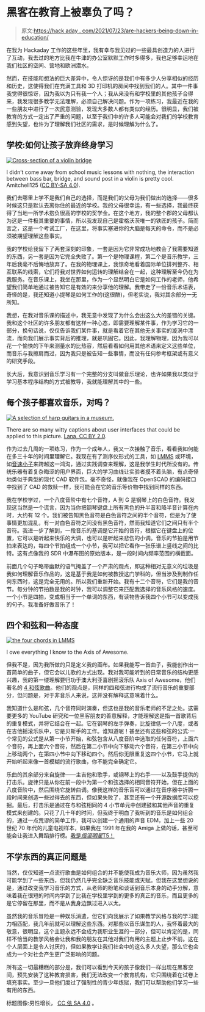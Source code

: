 # 黑客在教育上被辜负了吗？

> 原文:[https://hack aday . com/2021/07/23/are-hackers-being-down-in-education/](https://hackaday.com/2021/07/23/are-hackers-being-let-down-in-education/)

在我为 Hackaday 工作的这些年里，我有幸与我见过的一些最具创造力的人进行了互动，我去过的地方比我在牛津的办公室默默工作时多得多，我也足够幸运地在我们社区的空间、营地和欧洲潜水。

然而，在技能和想法的巨大差异中，令人惊讶的是我们中有多少人分享相似的经历和历史，这使得我们在充满工具和 3D 打印机的房间中找到我们的人。其中一件事我觉得很惊讶，因为我以为只有我一个人；我从来没有和学校里的其他孩子合得来，我发现很多教学无法理解，必须自己解决问题。作为一项练习，我最近在我的一些朋友中进行了一次民意测验，发现大多数人都有类似的经历。很明显，我们被教育的方式一定出了严重的问题，以至于我们中的许多人可能会对我们的学校教育感到失望，也许为了理解我们社区的需求，是时候理解为什么了。

## 学校:如何让孩子放弃终身学习

[![Cross-section of a violin bridge](../Images/4da3222da1bbdc5d9b7c7e950189261c.png)](https://hackaday.com/wp-content/uploads/2021/06/violin-cross-section.jpg)

I didn’t come away from school music lessons with nothing, the interaction between bass bar, bridge, and sound post in a violin is pretty cool. Amitchell125 ([CC BY-SA 4.0](https://commons.wikimedia.org/wiki/File:Interior_of_a_violin.svg)).

我们去哪里上学不是我们自己的选择，而是我们的父母为我们做出的选择——很多时候这只是默认去离你住的最近的学校。我的父母很幸运，有一些选择，我最终获得了当地一所学术抱负很高的学校的奖学金。在这个地方，我的整个郡的父母都认为这是一件极其重要的事情，所以我发现自己是霍格沃茨唯一的铁匠的孩子。简而言之，这是一个考试工厂，在这里，将事实塞进你的大脑是每天的命令，而不是必须被期望理解这些事实。

我的学校给我留下了两套深刻的印象，一套是因为它非常成功地教会了我需要知道的东西，另一套是因为它完全失败了。第一个是物理课程，第二个是音乐教学，三年后我毫不后悔地放弃了。在我的物理课上，我惊奇地看着国际单位排列整齐、相互联系的线索，它们将我对世界如何运转的理解结合在一起，这种理解至今仍在为我服务。在音乐课上，我坐在那里，作为一个显然明白它是如何工作的老师，他希望我们简单地通过被告知它是有效的来分享他的理解。我带走了一份音乐术语表，奇怪的是，我还知道小提琴是如何工作的(这很酷)，但老实说，我对其余部分一无所知。

我想，在我对音乐课的描述中，我无意中发现了为什么会出这么大的差错的关键。我和这个社区的许多朋友都有这样一种心态，即需要理解某件事，作为学习它的一部分，换句话说，仅仅告诉我们某件事，就是看着它在其他无关事实的漩涡中漂流，而向我们展示事实背后的推理，就是巩固它。因此，我理解物理，因为我可以花一个愉快的下午来测量水的比热容，然后看看如何用其他术语来定义这些单位，而音乐与我擦肩而过，因为我只是被告知一些事情，而没有任何参考框架或有意义的研究手段。

长大后，我意识到音乐学习有一个完整的分支叫做音乐理论，也许如果我以类似于学习基本程序结构的方式被教导，我就能理解其中的一些。

## 每个孩子都喜欢音乐，对吗？

[![A selection of harp guitars in a museum.](../Images/5cf77029189f92234355af7561345620.png)](https://hackaday.com/wp-content/uploads/2021/06/1280px-Harp_Guitars_2_Museum_of_Making_Music.jpg)

There are so many witty captions about user interfaces that could be applied to this picture. [Lana, CC BY 2.0](https://commons.wikimedia.org/wiki/File:Harp_Guitars_2,_Museum_of_Making_Music.jpg).

作为过去几周的一项练习，作为一个成年人，我又一次接触了音乐，看看我如何能在多三十年的时间里理解它。我现在有了测序仪形式的工具，如 [LMMS](https://lmms.io/) 或环境，如[音速小子](https://sonic-pi.net/)来跨越这一鸿沟，通过实践调查来理解，这是我学生时代所没有的。传统乐器有着复杂晦涩的用户界面，巨大的学习曲线让实验者摸不着头脑，有点奇怪地类似于典型的现代 CAD 软件包。毫不奇怪，就像我在 OpenSCAD 的编码接口中找到了 CAD 的救赎一样，我可能会在它的音乐等价物中找到同样的东西。

我在学校学过，一个八度音阶中有七个音符，A 到 G 是钢琴上的白色音符。我发现这当然是一个谎言，因为当你把钢琴键盘上所有黑色的升半音和降半音计算在内时，大约有 12 个。我们被告知黑色音符是白色音符之间的半个音符，但是为了使事情更加混乱，有一对白色音符之间没有黑色音符，然而我知道它们之间只有半个音符。我进一步了解到，一段音乐的基调是它开始的音符，根据它在键盘上的位置，它可以是听起来快乐的大调，也可以是听起来悲伤的小调。音乐的节拍是用节拍来表达的，每四个节拍组成一个小节，我可以把它看作一张乐谱上竖线之间的比特。这有点像我的 SDR 中瀑布图的原始版本，是一段时间内频率范围的横截面。

前面几个句子略带幽默的语气掩盖了一个严肃的观点，即这种相对无意义的垃圾是我如何理解音乐作品的，这是基于我是如何被教授这门学科的，但当涉及到制作任何东西时，这是完全无用的。所以我们重新开始。我有十二个音符，它们是我的音节。每分钟的节拍数是我的时钟，我可以调整它来匹配我选择的音乐风格的速度。一个小节是四拍，变成相当于一个单词的东西，有读物告诉我四个小节可以变成我的句子。我准备好做音乐了！

## 四个和弦和一种态度

[![the four chords in LMMS](../Images/e5b2f936d3c91b51835f6ed031c3017c.png)](https://hackaday.com/wp-content/uploads/2021/06/lmms-chords.jpg)

I owe everything I know to the Axis of Awesome.

但我不是，因为我所做的只是定义我的画布。如果我能写一首曲子，我能创作出一首简单的曲子，但它会以儿歌的方式出现。我对我可能听到的日常音乐的结构更感兴趣，我的第一缕理解要归功于澳大利亚喜剧摇滚乐队 Axis of Awesome，他们著名的 [4 和弦歌曲](https://www.youtube.com/watch?v=dFpryVMgni0)。他们的观点是，同样的四和弦进行构成了流行音乐的重要部分，但问题是，对于非音乐人来说，这并没有解释这意味着什么。

我知道什么是和弦，几个音符同时演奏，但这也是我的音乐老师的不足之处。这需要更多的 YouTube 研究和一位黑客朋友的善意解释，才能理解这是指一首歌背后的重复模式，并将它结合在一起。它在钢琴的左手弹奏，比旋律低一个八度，或者在吉他摇滚乐队中，它是贝斯手的工作。谁知道呢！甚至还有这些和弦的公式:一个常见的公式是从第一小节开始，和弦包含从八度音阶中选取的任何音符，上面六个音符，再上面六个音符，然后在第二小节中向下移动六个音符，在第三小节中向上移动两个，在第四小节中向下移动四个。然后你无限重复这四个小节，它马上就开始听起来像一首模糊的流行歌曲，你不能完全确定它。

乐曲的其余部分来自旋律——主吉他和歌手，或钢琴上的右手——以及鼓手提供的打击乐。旋律只是从你在前一段中为第一个和弦选择的相同音符开始，但在上面的八度音阶中，然后围绕它旋转曲调。像我这样的音乐盲可以通过在音序器中折腾一段时间来创造一些过得去的东西，但如果失败了，甚至还有一个开源数据库可以挖掘。最后，打击乐是通过在与和弦相同的 4 小节单元中创建鼓和其他声音的重复模式来创建的。只花了几十年的时间，但我终于明白了我听到的音乐是如何组合的，通过一点荒谬的简单工作，我可以创建一个通用的声音 EDM，加上一些 20 世纪 70 年代的儿童电视样本，如果我在 1991 年在我的 Amiga 上做的话，甚至可能会让我进入舞蹈排行榜。[我是*摇滚明星*T5！](https://en.wikipedia.org/wiki/So_You_Want_to_Be_a_Rock_%27n%27_Roll_Star)

## 不学东西的真正问题是

当然，仅仅知道一点流行歌曲是如何组合的并不能使我成为音乐大师，因为虽然我可能学到了一些东西，但我仍然几乎完全缺乏音乐技能或天赋。但我在这里想说的是，通过改变我学习音乐的方式，从老师的粉笔和谈话到音乐本身的动手分解，意味着我在很短的时间内学到了比我在学校里学到的更多的真正的音乐，而且更多的是它停留在那里，而不是从我身边飘过进入以太。

虽然我的音乐冒险是一种娱乐消遣，但它们向我展示了如果教学风格与我的学习能力相匹配，我几年前就可以理解这些东西。对那些以音乐谋生的人，我怀着最大的敬意，很明显，这个主题永远不会成为我职业生涯的一部分，但可以肯定的是，同样不恰当的教学风格会让我和我的朋友在其他对我们有用的主题上止步不前。这在个人层面上是令人讨厌的，但如果教学让我们社会中的这么多人失望，那么它也会成为一个对社会产生更广泛影响的问题。

所有这一切最糟糕的部分是，我们可以看到今天的孩子像我们一样出现在黑客空间，预先安装了这种教育损害，我们无法改变一个教育机构，它只围绕着在试卷上填充事实。至少一旦他们度过了强制性的青少年炼狱，我们可以帮助他们学习一些有用的东西。

标题图像:男性增长， [CC 依 SA 4.0](https://commons.wikimedia.org/wiki/File:Math_lesson_in_Oscar_Chisini_classroom_at_department_Federigo_Enriques_UNIMI,_via_Saldini_50_Milano.jpg) 。